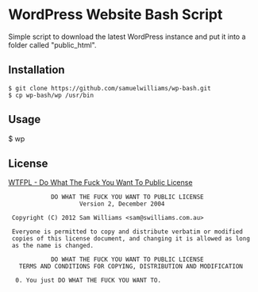 WordPress Website Bash Script
=============================

Simple script to download the latest WordPress instance and put it into a folder called "public_html".

## Installation
    $ git clone https://github.com/samuelwilliams/wp-bash.git
    $ cp wp-bash/wp /usr/bin

## Usage
   $ wp

## License
[WTFPL - Do What The Fuck You Want To Public License](http://sam.zoy.org/wtfpl/)
```
            DO WHAT THE FUCK YOU WANT TO PUBLIC LICENSE 
                    Version 2, December 2004 

 Copyright (C) 2012 Sam Williams <sam@swilliams.com.au> 

 Everyone is permitted to copy and distribute verbatim or modified 
 copies of this license document, and changing it is allowed as long 
 as the name is changed. 

            DO WHAT THE FUCK YOU WANT TO PUBLIC LICENSE 
   TERMS AND CONDITIONS FOR COPYING, DISTRIBUTION AND MODIFICATION 

  0. You just DO WHAT THE FUCK YOU WANT TO. 
```
